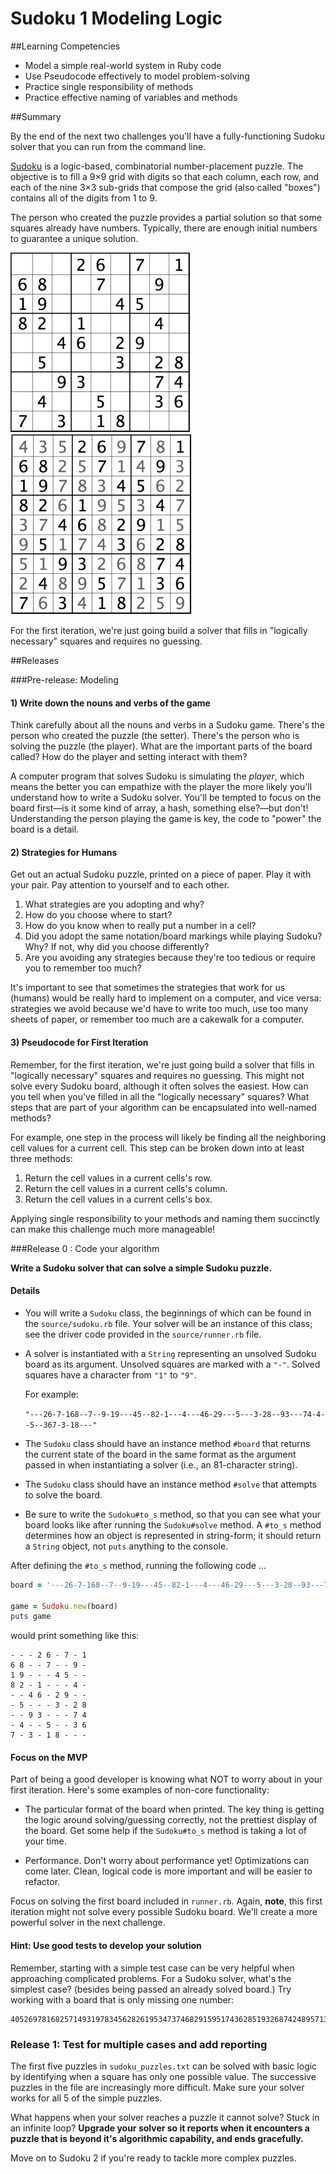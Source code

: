# Sudoku 1 Modeling Logic

##Learning Competencies

* Model a simple real-world system in Ruby code
* Use Pseudocode effectively to model problem-solving
* Practice single responsibility of methods
* Practice effective naming of variables and methods

##Summary

By the end of the next two challenges you'll have a fully-functioning Sudoku solver that you can run from the command line.

[Sudoku](http://en.wikipedia.org/wiki/Sudoku) is a logic-based, combinatorial number-placement puzzle. The objective is to fill a 9×9 grid with digits so that each column, each row, and each of the nine 3×3 sub-grids that compose the grid (also called "boxes") contains all of the digits from 1 to 9.

The person who created the puzzle provides a partial solution so that some squares already have numbers. Typically, there are enough initial numbers to guarantee a unique solution.

![Unsolved Sudoku](board_images/unsolved_board.gif)&nbsp;&nbsp;&nbsp;&nbsp;&nbsp;&nbsp;![Solved Sudoku](board_images/solved_board.gif)

For the first iteration, we're just going build a solver that fills in "logically necessary" squares and requires no guessing.

##Releases

###Pre-release: Modeling

#### 1) Write down the nouns and verbs of the game

Think carefully about all the nouns and verbs in a Sudoku game. There's the person who created the puzzle (the setter). There's the person who is solving the puzzle (the player). What are the important parts of the board called? How do the player and setting interact with them?

A computer program that solves Sudoku is simulating the *player*, which means the better you can empathize with the player the more likely you'll understand how to write a Sudoku solver. You'll be tempted to focus on the board first—is it some kind of array, a hash, something else?—but don't! Understanding the person playing the game is key, the code to "power" the board is a detail.

#### 2) Strategies for Humans

Get out an actual Sudoku puzzle, printed on a piece of paper. Play it with your pair. Pay attention to yourself and to each other.

1. What strategies are you adopting and why?
2. How do you choose where to start?
3. How do you know when to really put a number in a cell?
4. Did you adopt the same notation/board markings while playing Sudoku? Why? If not, why did you choose differently?
5. Are you avoiding any strategies because they're too tedious or require you to remember too much?

It's important to see that sometimes the strategies that work for us (humans) would be really hard to implement on a computer, and vice versa: strategies we avoid because we'd have to write too much, use too many sheets of paper, or remember too much are a cakewalk for a computer.

#### 3) Pseudocode for First Iteration

Remember, for the first iteration, we're just going build a solver that fills in "logically necessary" squares and requires no guessing. This might not solve every Sudoku board, although it often solves the easiest. How can you tell when you've filled in all the "logically necessary" squares?  What steps that are part of your algorithm can be encapsulated into well-named methods? 

For example, one step in the process will likely be finding all the neighboring cell values for a current cell.  This step can be broken down into at least three methods:

1. Return the cell values in a current cells's row.
1. Return the cell values in a current cells's column.
1. Return the cell values in a current cells's box.

Applying single responsibility to your methods and naming them succinctly can make this challenge much more manageable!


###Release 0 :  Code your algorithm

**Write a Sudoku solver that can solve a simple Sudoku puzzle.**

#### Details
- You will write a `Sudoku` class, the beginnings of which can be found in the `source/sudoku.rb` file.  Your solver will be an instance of this class; see the driver code provided in the `source/runner.rb` file.


- A solver is instantiated with a `String` representing an unsolved Sudoku board as its argument.  Unsolved squares are marked with a `"-"`.  Solved squares have a character from `"1"` to `"9"`.

  For example:

  `"---26-7-168--7--9-19---45--82-1---4---46-29---5---3-28--93---74-4--5--367-3-18---"`

- The `Sudoku` class should have an instance method `#board` that returns the current state of the board in the same format as the argument passed in when instantiating a solver (i.e., an 81-character string).

- The `Sudoku` class should have an instance method `#solve` that attempts to solve the board.  

- Be sure to write the `Sudoku#to_s` method, so that you can see what your board looks like after running the `Sudoku#solve` method.  A `#to_s` method determines how an object is represented in string-form; it should return a `String` object, not `puts` anything to the console.

After defining the `#to_s` method, running the following code ...

```ruby
board = '---26-7-168--7--9-19---45--82-1---4---46-29---5---3-28--93---74-4--5--367-3-18---'

game = Sudoku.new(board)
puts game
```

would print something like this:

```text
- - - 2 6 - 7 - 1
6 8 - - 7 - - 9 -
1 9 - - - 4 5 - -
8 2 - 1 - - - 4 -
- - 4 6 - 2 9 - -
- 5 - - - 3 - 2 8
- - 9 3 - - - 7 4
- 4 - - 5 - - 3 6
7 - 3 - 1 8 - - -
```

#### Focus on the MVP 

Part of being a good developer is knowing what NOT to worry about in your first iteration.  Here's some examples of non-core functionality:

- The particular format of the board when printed. The key thing is getting the logic around solving/guessing correctly, not the prettiest display of the board.  Get some help if the `Sudoku#to_s` method is taking a lot of your time.

- Performance.  Don't worry about performance yet! Optimizations can come later. Clean, logical code is more important and will be easier to refactor.


Focus on solving the first board included in `runner.rb`.  Again, **note**, this first iteration might not solve every possible Sudoku board.  We'll create a more powerful solver in the next challenge.


#### Hint: Use good tests to develop your solution

Remember, starting with a simple test case can be very helpful when approaching complicated problems. For a Sudoku solver, what's the simplest case? (besides being passed an already solved board.) Try working with a board that is only missing one number:

```
405269781682571493197834562826195347374682915951743628519326874248957136763418259
```

### Release 1: Test for multiple cases and add reporting

The first five puzzles in `sudoku_puzzles.txt` can be solved with basic logic by identifying when a square has only one possible value.  The successive puzzles in the file are increasingly more difficult. Make sure your solver works for all 5 of the simple puzzles.

What happens when your solver reaches a puzzle it cannot solve?  Stuck in an infinite loop?  **Upgrade your solver so it reports when it encounters a puzzle that is beyond it's algorithmic capability, and ends gracefully.**

Move on to Sudoku 2 if you're ready to tackle more complex puzzles.


